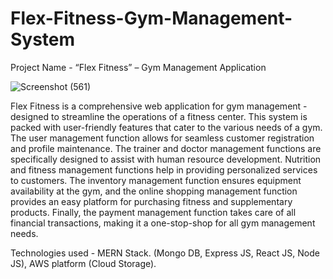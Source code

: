 # Flex-Fitness-Gym-Management-System
Project Name - “Flex Fitness” – Gym Management Application

![Screenshot (561)](https://github.com/Rehantp/Flex-Fitness-Gym-Management-System/assets/95935466/22b94e9b-5949-4320-98a3-ba1db827d436)

Flex Fitness is a comprehensive web application for gym management - designed to streamline the operations of a fitness center. This system is packed with user-friendly features that cater to the various needs of a gym. The user management function allows for seamless customer registration and profile maintenance. The trainer and doctor management functions are specifically designed to assist with human resource development. Nutrition and fitness management functions help in providing personalized services to customers. The inventory management function ensures equipment availability at the gym, and the online shopping management function provides an easy platform for purchasing fitness and supplementary products. Finally, the payment management function takes care of all financial transactions, making it a one-stop-shop for all gym management needs.

Technologies used -
MERN Stack. (Mongo DB, Express JS, React JS, Node JS), AWS platform (Cloud Storage).
